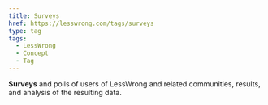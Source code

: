 ```yaml
---
title: Surveys
href: https://lesswrong.com/tags/surveys
type: tag
tags:
  - LessWrong
  - Concept
  - Tag
---
```


**Surveys** and polls of users of LessWrong and related communities, results, and analysis of the resulting data.